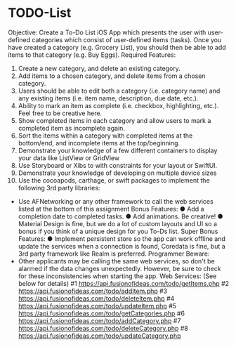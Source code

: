 # TODO-List

Objective:
Create a To-Do List iOS App which presents the user with user-defined categories which consist of user-defined items (tasks). Once you have created a category (e.g. Grocery List), you should then be able to add items to that category (e.g. Buy Eggs).
Required Features:
1) Create a new category, and delete an existing category.
2) Add items to a chosen category, and delete items from a chosen category.
3) Users should be able to edit both a category (i.e. category name) and any existing items (i.e. item name, description, due date, etc.).
4) Ability to mark an item as complete (i.e. checkbox, highlighting, etc.). Feel free to be creative here.
5) Show completed items in each category and allow users to mark a completed item as incomplete again.
6) Sort the items within a category with completed items at the bottom/end, and incomplete items at the top/beginning.
7) Demonstrate your knowledge of a few different containers to display your data like ListView or GridView
8) Use Storyboard or Xibs to with constraints for your layout or SwiftUI.
9) Demonstrate your knowledge of developing on multiple device sizes
10) Use the cocoapods, carthage, or swift packages to implement the following 3rd party libraries:
- Use AFNetworking or any other framework to call the web services listed at the bottom of this assignment
Bonus Features:
● Add a completion date to completed tasks.
● Add animations. Be creative!
● Material Design is fine, but we do a lot of custom layouts and UI so a bonus if you think of a unique design for you
To-Ds list.
Super Bonus Features:
● Implement persistent store so the app can work offline and update the services when a connection is found, Coredata is fine, but a 3rd party framework like Realm is preferred.
Programmer Beware:
- Other applicants may be calling the same web services, so don't be alarmed if the data changes unexpectedly. However, be sure to check for these inconsistencies when starting the app.
Web Services: (See below for details)
#1 https://api.fusionofideas.com/todo/getItems.php
#2 https://api.fusionofideas.com/todo/addItem.php
#3 https://api.fusionofideas.com/todo/deleteItem.php
#4 https://api.fusionofideas.com/todo/updateItem.php
#5 https://api.fusionofideas.com/todo/getCategories.php #6 https://api.fusionofideas.com/todo/addCategory.php #7 https://api.fusionofideas.com/todo/deleteCategory.php #8 https://api.fusionofideas.com/todo/updateCategory.php
